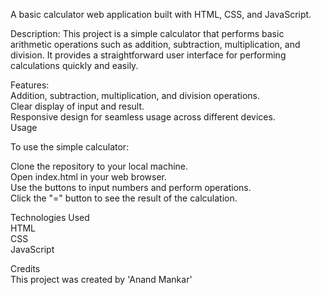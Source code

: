 A basic calculator web application built with HTML, CSS, and JavaScript.<br>

Description:
This project is a simple calculator that performs basic arithmetic operations such as addition, subtraction, multiplication, and division. It provides a straightforward user interface for performing calculations quickly and easily.

Features:<br>
Addition, subtraction, multiplication, and division operations.<br>
Clear display of input and result.<br>
Responsive design for seamless usage across different devices.<br>
Usage

To use the simple calculator:<br>

Clone the repository to your local machine.<br>
Open index.html in your web browser.<br>
Use the buttons to input numbers and perform operations.<br>
Click the "=" button to see the result of the calculation.<br>


Technologies Used<br>
HTML<br>
CSS<br>
JavaScript<br>

Credits<br>
This project was created by 'Anand Mankar'